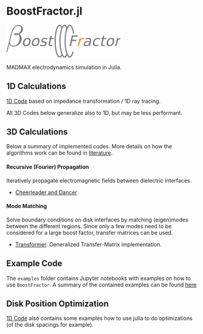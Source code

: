 # BoostFractor.jl

<img src="img/boost_fractor_logo.png" alt="BoostFractor" width=300> <!--BoostFractor.jl-->

MADMAX electrodynamics simulation in Julia.


## 1D Calculations
[1D Code](1d_model.md) based on impedance transformation / 1D ray tracing.

All 3D Codes below generalize also to 1D, but may be less performant.

## 3D Calculations
Below a summary of implemented codes. More details on how the algorithms work can be found in [literature](resources.md).

#### Recursive (Fourier) Propagation
Iteratively propagate electromagnetic fields between dielectric interfaces.
 * [Cheerleader and Dancer](3d_algorithms.md#cheerleader-and-dancer)
 
#### Mode Matching
Solve boundary conditions on disk interfaces by matching (eigen)modes between the different regions. Since only a few modes need to be considered for a large boost factor, transfer matrices can be used.
 * [Transformer](3d_algorithms.md#transformer): Generalized Transfer-Matrix implementation.
 
## Example Code
The `examples` folder contains Jupyter notebooks with examples on how to use `BoostFractor`.
A summary of the contained examples can be found [here](examples.md)

## Disk Position Optimization
[1D Code](1d_model.md) also contains some examples how to use julia to do optimizations (of the disk spacings for example).
